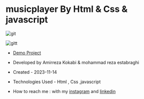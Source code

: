 # musicplayer By Html & Css & javascript
![git](https://github.com/amir-ko/music-player/assets/119657835/f51a96aa-630d-4980-9a73-4ce52783aa26)

![gitt](https://github.com/amir-ko/music-player/assets/119657835/ac8f134a-d13e-41fd-b8c1-f92f6dd34f31)


- [Demo Project](https://amir-ko.github.io/weather-api/)

- Developed by Amirreza Kokabi & mohammad reza estabraghi

- Created - 2023-11-14
- Technologies Used - Html , Css ,javascript

- How to reach me : with my [instagram](https://instagram.com/amirrezakokabiweb?igshid=NGExMmI2YTkyZg==
) and [linkedin](https://www.linkedin.com/in/amirreza-kokabi-ba7716143/)
